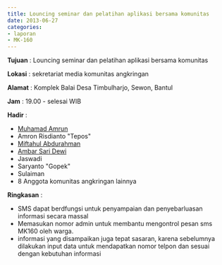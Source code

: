 ```yaml
---
title: Louncing seminar dan pelatihan aplikasi bersama komunitas
date: 2013-06-27
categories:
- laporan
- MK-160
---
```



**Tujuan** : Louncing seminar dan pelatihan aplikasi bersama komunitas

**Lokasi** : sekretariat media komunitas angkringan 

**Alamat** : Komplek Balai Desa Timbulharjo, Sewon, Bantul 

**Jam** : 19.00 - selesai WIB 

**Hadir** :
* [Muhamad Amrun](http://wiki.ciptamedia.org/wiki/Muhamad_Amrun)
* Amron Risdianto "Tepos"
* [Miftahul Abdurahman](http://wiki.ciptamedia.org/wiki/Miftahul_Abdurrakhman)
* [Ambar Sari Dewi](http://wiki.ciptamedia.org/wiki/Ambar_Sari_Dewi)
* Jaswadi
* Saryanto "Gopek"
* Sulaiman
* 8 Anggota komunitas angkringan lainnya

**Ringkasan** :
* SMS dapat berdfungsi untuk penyampaian dan penyebarluasan informasi secara massal
* Memasukan nomor admin untuk membantu mengontrol pesan sms MK160 oleh warga.
* informasi yang disampaikan juga tepat sasaran, karena sebelumnya dilakukan input data untuk mendapatkan nomor telpon dan sesuai dengan kebutuhan informasi
